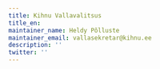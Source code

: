 ```yaml
---
title: Kihnu Vallavalitsus
title_en:
maintainer_name: Heldy Põlluste
maintainer_email: vallasekretar@kihnu.ee
description: ''
twitter: ''
---
```

